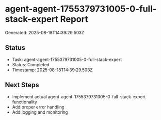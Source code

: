 # agent-agent-1755379731005-0-full-stack-expert Report

Generated: 2025-08-18T14:39:29.503Z

## Status
- Task: agent-agent-1755379731005-0-full-stack-expert
- Status: Completed
- Timestamp: 2025-08-18T14:39:29.503Z

## Next Steps
- Implement actual agent-agent-1755379731005-0-full-stack-expert functionality
- Add proper error handling
- Add logging and monitoring
